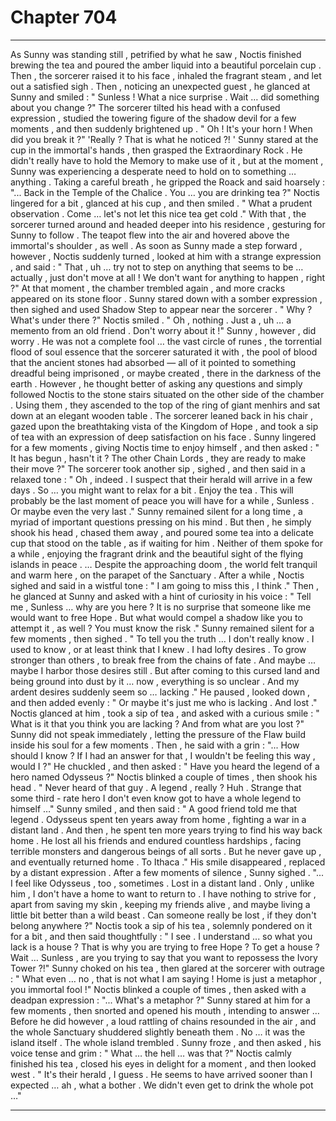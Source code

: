 
# Chapter 704


---

As Sunny was standing still , petrified by what he saw , Noctis finished brewing the tea and poured the amber liquid into a beautiful porcelain cup . Then , the sorcerer raised it to his face , inhaled the fragrant steam , and let out a satisfied sigh .
Then , noticing an unexpected guest , he glanced at Sunny and smiled :
" Sunless ! What a nice surprise . Wait … did something about you change ?"
The sorcerer tilted his head with a confused expression , studied the towering figure of the shadow devil for a few moments , and then suddenly brightened up .
" Oh ! It's your horn ! When did you break it ?"
'Really ? That is what he noticed ?! '
Sunny stared at the cup in the immortal's hands , then grasped the Extraordinary Rock . He didn't really have to hold the Memory to make use of it , but at the moment , Sunny was experiencing a desperate need to hold on to something … anything .
Taking a careful breath , he gripped the Roack and said hoarsely :
"... Back in the Temple of the Chalice . You … you are drinking tea ?"
Noctis lingered for a bit , glanced at his cup , and then smiled .
" What a prudent observation . Come … let's not let this nice tea get cold ."
With that , the sorcerer turned around and headed deeper into his residence , gesturing for Sunny to follow . The teapot flew into the air and hovered above the immortal's shoulder , as well .
As soon as Sunny made a step forward , however , Noctis suddenly turned , looked at him with a strange expression , and said :
" That , uh … try not to step on anything that seems to be … actually , just don't move at all ! We don't want for anything to happen , right ?"
At that moment , the chamber trembled again , and more cracks appeared on its stone floor . Sunny stared down with a somber expression , then sighed and used Shadow Step to appear near the sorcerer .
" Why ? What's under there ?"
Noctis smiled .
" Oh , nothing . Just a , uh … a memento from an old friend . Don't worry about it !"
Sunny , however , did worry . He was not a complete fool … the vast circle of runes , the torrential flood of soul essence that the sorcerer saturated it with , the pool of blood that the ancient stones had absorbed — all of it pointed to something dreadful being imprisoned , or maybe created , there in the darkness of the earth .
However , he thought better of asking any questions and simply followed Noctis to the stone stairs situated on the other side of the chamber .
Using them , they ascended to the top of the ring of giant menhirs and sat down at an elegant wooden table . The sorcerer leaned back in his chair , gazed upon the breathtaking vista of the Kingdom of Hope , and took a sip of tea with an expression of deep satisfaction on his face .
Sunny lingered for a few moments , giving Noctis time to enjoy himself , and then asked :
" It has begun , hasn't it ? The other Chain Lords , they are ready to make their move ?"
The sorcerer took another sip , sighed , and then said in a relaxed tone :
" Oh , indeed . I suspect that their herald will arrive in a few days . So … you might want to relax for a bit . Enjoy the tea . This will probably be the last moment of peace you will have for a while , Sunless . Or maybe even the very last ."
Sunny remained silent for a long time , a myriad of important questions pressing on his mind . But then , he simply shook his head , chased them away , and poured some tea into a delicate cup that stood on the table , as if waiting for him .
Neither of them spoke for a while , enjoying the fragrant drink and the beautiful sight of the flying islands in peace .
… Despite the approaching doom , the world felt tranquil and warm here , on the parapet of the Sanctuary .
After a while , Noctis sighed and said in a wistful tone :
" I am going to miss this , I think ."
Then , he glanced at Sunny and asked with a hint of curiosity in his voice :
" Tell me , Sunless … why are you here ? It is no surprise that someone like me would want to free Hope . But what would compel a shadow like you to attempt it , as well ? You must know the risk ."
Sunny remained silent for a few moments , then sighed .
" To tell you the truth … I don't really know . I used to know , or at least think that I knew . I had lofty desires . To grow stronger than others , to break free from the chains of fate . And maybe … maybe I harbor those desires still . But after coming to this cursed land and being ground into dust by it … now , everything is so unclear . And my ardent desires suddenly seem so … lacking ."
He paused , looked down , and then added evenly :
" Or maybe it's just me who is lacking . And lost ."
Noctis glanced at him , took a sip of tea , and asked with a curious smile :
" What is it that you think you are lacking ? And from what are you lost ?"
Sunny did not speak immediately , letting the pressure of the Flaw build inside his soul for a few moments . Then , he said with a grin :
"... How should I know ? If I had an answer for that , I wouldn't be feeling this way , would I ?"
He chuckled , and then asked :
" Have you heard the legend of a hero named Odysseus ?"
Noctis blinked a couple of times , then shook his head .
" Never heard of that guy . A legend , really ? Huh . Strange that some third - rate hero I don't even know got to have a whole legend to himself …"
Sunny smiled , and then said :
" A good friend told me that legend . Odysseus spent ten years away from home , fighting a war in a distant land . And then , he spent ten more years trying to find his way back home . He lost all his friends and endured countless hardships , facing terrible monsters and dangerous beings of all sorts . But he never gave up , and eventually returned home . To Ithaca ."
His smile disappeared , replaced by a distant expression . After a few moments of silence , Sunny sighed .
"... I feel like Odysseus , too , sometimes . Lost in a distant land . Only , unlike him , I don't have a home to want to return to . I have nothing to strive for , apart from saving my skin , keeping my friends alive , and maybe living a little bit better than a wild beast . Can someone really be lost , if they don't belong anywhere ?"
Noctis took a sip of his tea , solemnly pondered on it for a bit , and then said thoughtfully :
" I see . I understand ... so what you lack is a house ? That is why you are trying to free Hope ? To get a house ? Wait … Sunless , are you trying to say that you want to repossess the Ivory Tower ?!"
Sunny choked on his tea , then glared at the sorcerer with outrage :
" What even … no , that is not what I am saying ! Home is just a metaphor , you immortal fool !"
Noctis blinked a couple of times , then asked with a deadpan expression :
"... What's a metaphor ?"
Sunny stared at him for a few moments , then snorted and opened his mouth , intending to answer …
Before he did however , a loud rattling of chains resounded in the air , and the whole Sanctuary shuddered slightly beneath them .
No … it was the island itself . The whole island trembled .
Sunny froze , and then asked , his voice tense and grim :
" What … the hell … was that ?"
Noctis calmly finished his tea , closed his eyes in delight for a moment , and then looked west .
" It's their herald , I guess . He seems to have arrived sooner than I expected … ah , what a bother . We didn't even get to drink the whole pot …"

---

